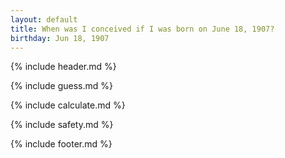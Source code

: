```yaml
---
layout: default
title: When was I conceived if I was born on June 18, 1907?
birthday: Jun 18, 1907
---
```


{% include header.md %}

{% include guess.md %}

{% include calculate.md %}

{% include safety.md %}

{% include footer.md %}



